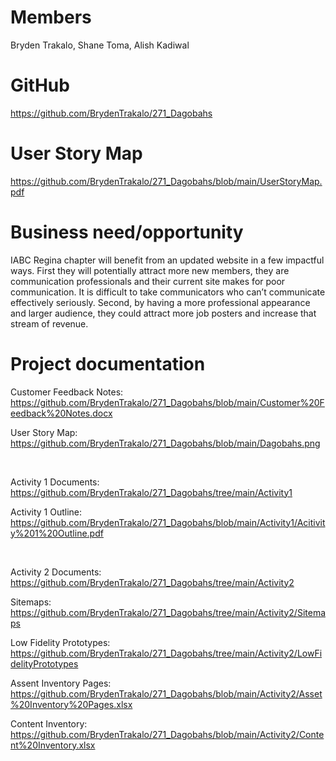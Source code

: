 # Members
Bryden Trakalo, Shane Toma, Alish Kadiwal

# GitHub
https://github.com/BrydenTrakalo/271_Dagobahs

# User Story Map
https://github.com/BrydenTrakalo/271_Dagobahs/blob/main/UserStoryMap.pdf

# Business need/opportunity
IABC Regina chapter will benefit from an updated website in a few impactful ways. First they will potentially attract more new members, they are communication professionals and their current site makes for poor communication. It is difficult to take communicators who can’t communicate effectively seriously.  Second, by having a more professional appearance and larger audience, they could attract more job posters and increase that stream of revenue.

# Project documentation
Customer Feedback Notes: https://github.com/BrydenTrakalo/271_Dagobahs/blob/main/Customer%20Feedback%20Notes.docx 

User Story Map: https://github.com/BrydenTrakalo/271_Dagobahs/blob/main/Dagobahs.png

<p>&nbsp;</p>

Activity 1 Documents: https://github.com/BrydenTrakalo/271_Dagobahs/tree/main/Activity1

Activity 1 Outline: https://github.com/BrydenTrakalo/271_Dagobahs/blob/main/Activity1/Acitivity%201%20Outline.pdf 

<p>&nbsp;</p>

Activity 2 Documents: https://github.com/BrydenTrakalo/271_Dagobahs/tree/main/Activity2 

Sitemaps: https://github.com/BrydenTrakalo/271_Dagobahs/tree/main/Activity2/Sitemaps 

Low Fidelity Prototypes: https://github.com/BrydenTrakalo/271_Dagobahs/tree/main/Activity2/LowFidelityPrototypes

Assent Inventory Pages: https://github.com/BrydenTrakalo/271_Dagobahs/blob/main/Activity2/Asset%20Inventory%20Pages.xlsx

Content Inventory: https://github.com/BrydenTrakalo/271_Dagobahs/blob/main/Activity2/Content%20Inventory.xlsx

